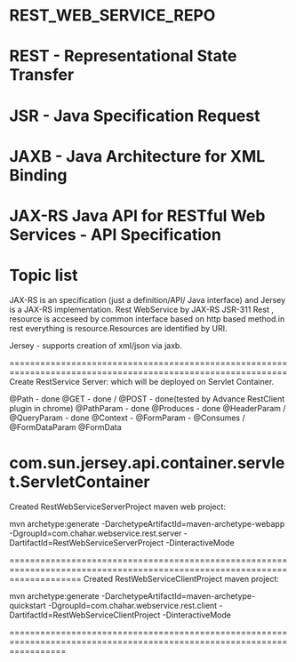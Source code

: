 # REST_WEB_SERVICE_REPO

# REST - Representational State Transfer
# JSR - Java Specification Request
# JAXB - Java Architecture for XML Binding
# JAX-RS   Java API for RESTful Web Services - API Specification

# Topic list

JAX-RS is an specification (just a definition/API/ Java interface) and Jersey is a JAX-RS implementation.
Rest WebService by JAX-RS JSR-311
Rest , resource is acceseed by common interface based on http based method.in rest everything is resource.Resources are identified by URI.

Jersey - supports creation of xml/json via jaxb.

============================================================================================================
Create RestService Server: which will be deployed on Servlet Container.

@Path - done
@GET - done / @POST - done(tested by Advance RestClient plugin in chrome)
@PathParam - done
@Produces - done
@HeaderParam / @QueryParam - done
@Context - 
@FormParam - 
@Consumes / @FormDataParam @FormData


com.sun.jersey.api.container.servlet.ServletContainer
=====================================================================================================

Created RestWebServiceServerProject maven web project:

mvn archetype:generate -DarchetypeArtifactId=maven-archetype-webapp -DgroupId=com.chahar.webservice.rest.server -DartifactId=RestWebServiceServerProject -DinteractiveMode

==========================================================================================================================
Created RestWebServiceClientProject maven project:

mvn archetype:generate -DarchetypeArtifactId=maven-archetype-quickstart -DgroupId=com.chahar.webservice.rest.client -DartifactId=RestWebServiceClientProject -DinteractiveMode

=======================================================================================================================